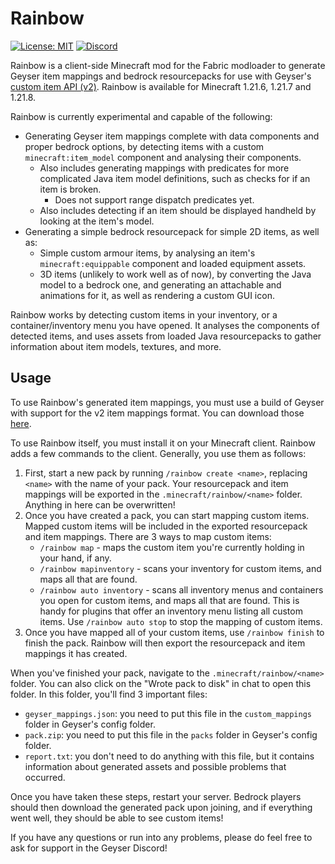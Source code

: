 # Rainbow

[![License: MIT](https://img.shields.io/badge/license-MIT-blue.svg)](LICENSE)
[![Discord](https://img.shields.io/discord/613163671870242838.svg?color=%237289da&label=discord)](https://discord.gg/geysermc)

Rainbow is a client-side Minecraft mod for the Fabric modloader to generate Geyser item mappings and bedrock resourcepacks
for use with Geyser's [custom item API (v2)](https://github.com/geyserMC/geyser/pull/5189). Rainbow is available
for Minecraft 1.21.6, 1.21.7 and 1.21.8.

Rainbow is currently experimental and capable of the following:

- Generating Geyser item mappings complete with data components and proper bedrock options, by detecting items with a custom `minecraft:item_model` component and analysing their components.
  - Also includes generating mappings with predicates for more complicated Java item model definitions, such as checks for if an item is broken.
    - Does not support range dispatch predicates yet.
  - Also includes detecting if an item should be displayed handheld by looking at the item's model.
- Generating a simple bedrock resourcepack for simple 2D items, as well as:
  - Simple custom armour items, by analysing an item's `minecraft:equippable` component and loaded equipment assets.
  - 3D items (unlikely to work well as of now), by converting the Java model to a bedrock one, and generating an attachable and animations for it, as well as rendering a custom GUI icon.

Rainbow works by detecting custom items in your inventory, or a container/inventory menu you have opened. It analyses
the components of detected items, and uses assets from loaded Java resourcepacks to gather information about item models, textures,
and more.

## Usage

To use Rainbow's generated item mappings, you must use a build of Geyser with support for the v2 item mappings format.
You can download those [here](https://github.com/geyserMC/geyser/pull/5189).

To use Rainbow itself, you must install it on your Minecraft client. Rainbow adds a few commands to the client. Generally,
you use them as follows:

1. First, start a new pack by running `/rainbow create <name>`, replacing `<name>` with the name of your pack. Your resourcepack and item mappings will be exported in the `.minecraft/rainbow/<name>` folder. Anything in here can be overwritten!
2. Once you have created a pack, you can start mapping custom items. Mapped custom items will be included in the exported resourcepack and item mappings. There are 3 ways to map custom items:
   - `/rainbow map` - maps the custom item you're currently holding in your hand, if any.
   - `/rainbow mapinventory` - scans your inventory for custom items, and maps all that are found.
   - `/rainbow auto inventory` - scans all inventory menus and containers you open for custom items, and maps all that are found. This is handy for plugins that offer an inventory menu listing all custom items. Use `/rainbow auto stop` to stop the mapping of custom items.
3. Once you have mapped all of your custom items, use `/rainbow finish` to finish the pack. Rainbow will then export the resourcepack and item mappings it has created.

When you've finished your pack, navigate to the `.minecraft/rainbow/<name>` folder. You can also click on the "Wrote pack to disk" in chat to open this folder.
In this folder, you'll find 3 important files:

- `geyser_mappings.json`: you need to put this file in the `custom_mappings` folder in Geyser's config folder.
- `pack.zip`: you need to put this file in the `packs` folder in Geyser's config folder.
- `report.txt`: you don't need to do anything with this file, but it contains information about generated assets and possible problems that occurred.

Once you have taken these steps, restart your server. Bedrock players should then download the generated pack upon joining,
and if everything went well, they should be able to see custom items!

If you have any questions or run into any problems, please do feel free to ask for support in the Geyser Discord!
